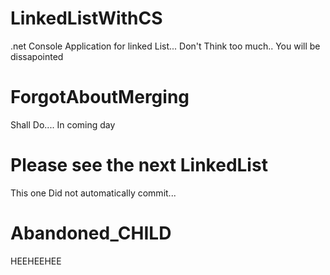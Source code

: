 # LinkedListWithCS
.net Console Application for linked List... Don't Think too much.. You will be dissapointed
# ForgotAboutMerging
Shall Do.... In coming day
# Please see the next LinkedList
This one Did not automatically commit... 
# Abandoned_CHILD
HEEHEEHEE
